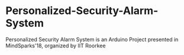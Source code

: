 # Personalized-Security-Alarm-System
 Personalized Security Alarm System is an Arduino Project presented in MindSparks'18, organized by IIT Roorkee
